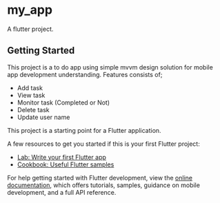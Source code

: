 # my_app

A flutter project.

## Getting Started

This project is a to do app using simple mvvm design solution for mobile app development understanding.
Features consists of;
- Add task
- View task
- Monitor task (Completed or Not)
- Delete task
- Update user name

This project is a starting point for a Flutter application.

A few resources to get you started if this is your first Flutter project:

- [Lab: Write your first Flutter app](https://docs.flutter.dev/get-started/codelab)
- [Cookbook: Useful Flutter samples](https://docs.flutter.dev/cookbook)

For help getting started with Flutter development, view the
[online documentation](https://docs.flutter.dev/), which offers tutorials,
samples, guidance on mobile development, and a full API reference.
